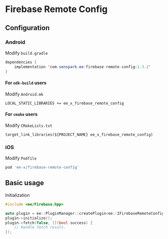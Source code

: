 # Firebase Remote Config
## Configuration
### Android
Modify `build.gradle`
```java
dependencies {
    implementation 'com.senspark.ee:firebase-remote-config:1.3.2'
}
```

#### For `ndk-build` users
Modify `Android.mk`
```
LOCAL_STATIC_LIBRARIES += ee_x_firebase_remote_config
```

#### For `cmake` users
Modify `CMakeLists.txt`
```
target_link_libraries(${PROJECT_NAME} ee_x_firebase_remote_config)
```

### iOS
Modify `Podfile`
```ruby
pod 'ee-x/firebase-remote-config'
```

## Basic usage
Initialization
```cpp
#include <ee/Firebase.hpp>

auto plugin = ee::PluginManager::createPlugin<ee::IFirebaseRemoteConfig>();
plugin->initialize();
plugin->fetch(false, [](bool success) {
    // Handle fetch result.
});
```